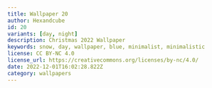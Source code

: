 ```yaml
---
title: Wallpaper 20
author: Hexandcube
id: 20
variants: [day, night]
description: Christmas 2022 Wallpaper
keywords: snow, day, wallpaper, blue, minimalist, minimalistic
license: CC BY-NC 4.0
license_url: https://creativecommons.org/licenses/by-nc/4.0/
date: 2022-12-01T16:02:28.822Z
category: wallpapers
---
```

